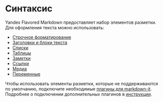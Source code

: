 # Синтаксис

Yandex Flavored Markdown предоставляет набор элементов разметки. Для оформления текста можно использовать:
* [Строчное форматирование](./line.md)
* [Заголовки и блоки текста](./block.md)
* [Списки](./lists.md)
* [Таблицы](./tables.md)
* [Заметки](./notes.md)
* [Ссылки](./links.md)
* [Медиа](./media.md)
* [Переменные](./vars.md)

Чтобы использовать элементы разметки, которые не поддерживаются по умолчанию, подключите необходимые [плагины для markdown-it](https://www.npmjs.com/search?q=keywords:markdown-it-plugin). Подробнее о подключении дополнительных плагинов в [инструкции](../plugins/import.md).
